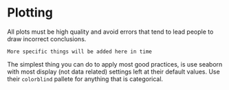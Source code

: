 # Plotting

All plots must be high quality and avoid errors that tend to lead people to draw incorrect conclusions.  

```{warning}
More specific things will be added here in time
```

The simplest thing you can do to apply most good practices, is use seaborn with most display (not data related) 
settings left at their default values.  Use their `colorblind` pallete for anything that is categorical. 
